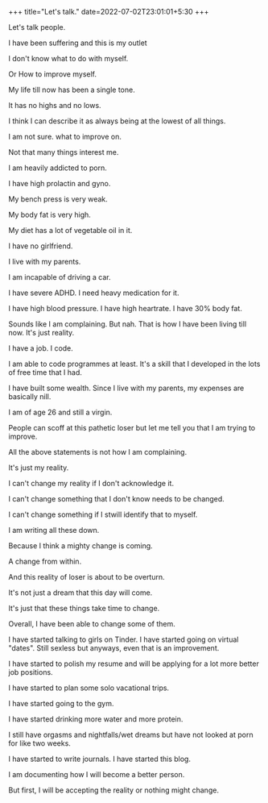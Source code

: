 +++
title="Let's talk."
date=2022-07-02T23:01:01+5:30
+++

Let's talk people.

I have been suffering and this is my outlet

I don't know what to do with myself. 

Or How to improve myself. 

My life till now has been a single tone.

It has no highs and no lows. 

I think I can describe it as always being at the lowest of all things.

I am not sure. what to improve on.

Not that many things interest me.

I am heavily addicted to porn.

I have high prolactin and gyno.

My bench press is very weak.

My body fat is very high.

My diet has a lot of vegetable oil in it. 

I have no girlfriend. 

I live with my parents. 

I am incapable of driving a car. 

I have severe ADHD. I need heavy medication for it.

I have high blood pressure. I have high heartrate. I have 30% body fat.

Sounds like I am complaining. But nah. That is how I have been living till now. It's just reality.

I have a job. I code.

I am able to code programmes at least. It's a skill that I developed in the lots of free time that I had.

I have built some wealth. Since I live with my parents, my expenses are basically nill. 

I am of age 26 and still a virgin. 

People can scoff at this pathetic loser but let me tell you that I am trying to improve. 

All the above statements is not how I am complaining.

It's just my reality.

I can't change my reality if I don't acknowledge it.

I can't change something that I don't know needs to be changed.

I can't change something if I stwill identify that to myself.

I am writing all these down.

Because I think a mighty change is coming.

A change from within.

And this reality of loser is about to be overturn.

It's not just a dream that this day will come.

It's just that these things take time to change.

Overall, I have been able to change some of them. 

I have started talking to girls on Tinder. I have started going on virtual "dates". Still sexless but anyways, even that is an improvement.

I have started to polish my resume and will be applying for a lot more better job positions.

I have started to plan some solo vacational trips.

I have started going to the gym.

I have started drinking more water and more protein.

I still have orgasms and nightfalls/wet dreams but have not looked at porn for like two weeks. 

I have started to write journals. I have started this blog.

I am documenting how I will become a better person.

But first, I will be accepting the reality or nothing might change.